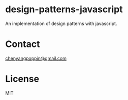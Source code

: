 # design-patterns-javascript
An implementation of design patterns with javascript.

# Contact
chenyangpoppin@gmail.com

# License
MIT
